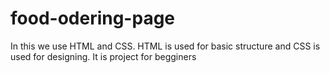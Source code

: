 # food-odering-page
In this we use HTML and CSS. HTML is used for basic structure and CSS is used for designing. It is project for begginers
